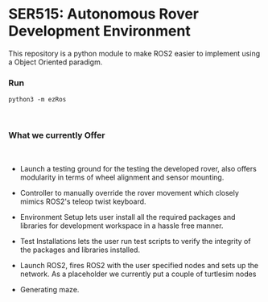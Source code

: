 # SER515: Autonomous Rover Development Environment


This repository is a python module to make ROS2 easier to implement using a Object Oriented paradigm.

### Run
`python3 -m ezRos`

<br />

### What we currently Offer
<br />

- Launch a testing ground for the testing the developed rover, also offers modularity in terms of wheel alignment and sensor mounting.

- Controller to manually override the rover movement which closely mimics ROS2's teleop twist keyboard.

- Environment Setup lets user install all the required packages and libraries for development workspace in a hassle free manner.

- Test Installations lets the user run test scripts to verify the integrity of the packages and libraries installed.

- Launch ROS2, fires ROS2 with the user specified nodes and sets up the network. As a placeholder we currently put a couple of turtlesim nodes

- Generating maze.